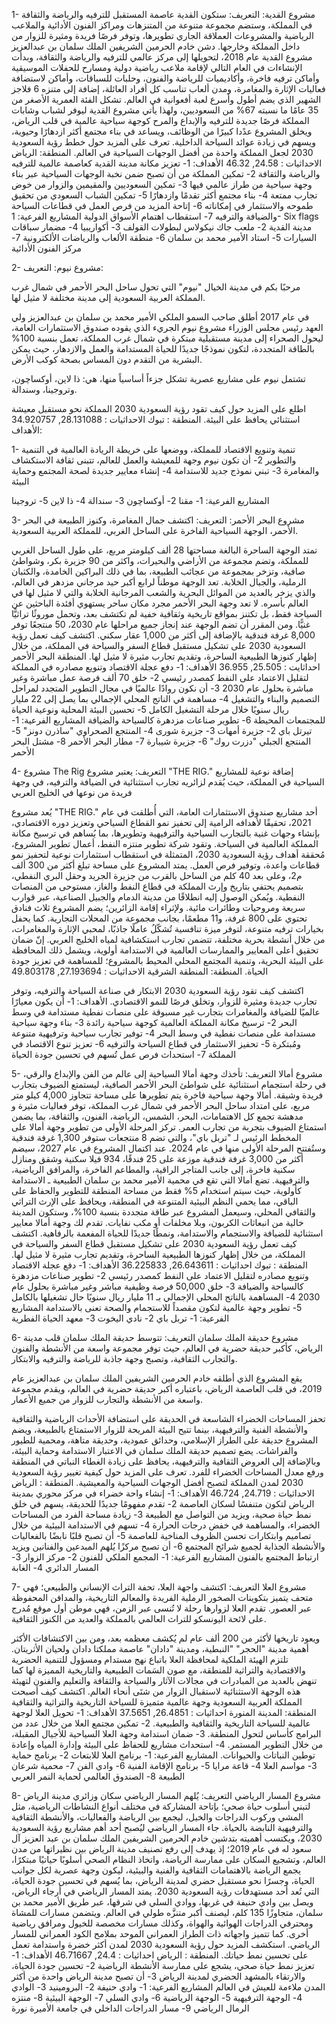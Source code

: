 1- مشروع القدية:
التعريف:
ستكون القدية عاصمة المستقبل للترفيه والرياضة والثقافة في المملكة، وستضم مجموعة متنوعة من المتنزهات ومراكز الفنون الأدائية والملاعب الرياضية والمشروعات العملاقة الجاري تطويرها، وتوفر فرصًا فريدة ومثيرة للزوار من داخل المملكة وخارجها.
دشن خادم الحرمين الشريفين الملك سلمان بن عبدالعزيز مشروع القدية عام 2018، لتحويلها إلى مركز عالمي للترفيه والرياضة والثقافة، وبدأت الإنشاءات في العام التالي لإقامة ملاعب رياضية دولية ومسارح للحفلات الموسيقية وأماكن ترفيه فاخرة، وأكاديميات للرياضة والفنون، وحلبات للسباقات، وأماكن لاستضافة فعاليات الإثارة والمغامرة، ومدن ألعاب تناسب كل أفراد العائلة، إضافة إلى متنزه 6 فلاجز الشهير الذي يضم أطول وأسرع لعبة أفعوانية في العالم.
تشكل الفئة العمرية الأصغر من 35 عامًا ما نسبته 67% من السعوديين، ولهذا يأتي مشروع القدية ليوفر لشباب وشابات المملكة فرصًا جديدة للترفيه والإبداع والمرح كوجهة سياحية عالمية في قلب الرياض، ويخلق المشروع عدًدا كبيرًا من الوظائف، ويساعد في بناء مجتمع أكثر ازدهارًا وحيوية، ويسهم في زيادة عوائد السياحة الداخلية.
تعرف على المزيد حول خطط رؤية السعودية 2030 لجعل المملكة واحدة من أفضل الوجهات السياحية في العالم.
المنطقة: الرياض
الاحداثيات : 24.58, 46.32
الأهداف:
1- تعزيز مكانة مدينة القدية كعاصمة عالمية للترفيه والرياضة والثقافة
2- تمكين المملكة من أن تصبح ضمن نخبة الوجهات السياحية عبر بناء وجهة سياحية من طراز عالمي فيها
3- تمكين السعوديين والمقيمين والزوار من خوض تجارب ممتعة
4- بناء مجتمع أكثر تقدمًا وازدهارًا
5- تمكين الشباب السعودي من تحقيق طموحه والاستثمار في إمكاناته
6- إتاحة المزيد من فرص العمل في قطاعات السياحة والضيافة والترفيه
7- استقطاب اهتمام الأسواق الدولية
المشاريع الفرعية:
1- Six flags مدينة القدية
2- ملعب جاك نيكولاس لبطولات القولف
3- أكواريبيا
4- مضمار سباقات السيارات
5- استاد الأمير محمد بن سلمان
6- منطقة الألعاب والرياضات الألكترونية
7- مركز الفنون الأدائية

2- مشروع نيوم:
التعريف:

مرحبًا بكم في مدينة الخيال "نيوم" التي تحول ساحل البحر الأحمر في شمال غرب المملكة العربية السعودية إلى مدينة مختلفة لا مثيل لها.

في عام 2017 أطلق صاحب السمو الملكي الأمير محمد بن سلمان بن عبدالعزيز ولي العهد رئيس مجلس الوزراء مشروع نيوم الجريء الذي يقوده صندوق الاستثمارات العامة، ليحول الصحراء إلى مدينة مستقبلية مبتكرة في شمال غرب المملكة، تعمل بنسبة 100% بالطاقة المتجددة، لتكون نموذجًا جديدًا للحياة المستدامة والعمل والازدهار، حيث يمكن البشرية من التقدم دون المساس بصحة كوكب الأرض.

تشتمل نيوم على مشاريع عصرية تشكل جزءاً أساسياً منها، هي: ذا لاين، أوكساچون، وتروجينا، وسندالة.

اطلع على المزيد حول كيف تقود رؤية السعودية 2030 المملكة نحو مستقبل معيشة استثنائي يحافظ على البيئة.
المنطقة : تبوك
الاحداثيات : 28.131088, 34.920757
الأهداف:

1- تنمية وتنويع الاقتصاد للمملكة، ووضعها على خريطة الريادة العالمية في التنمية والتطوير
2- أن تكون نيوم وجهة للمعيشة والعمل للعالم، تتبنى ثقافة الاستكشاف والمغامرة
3- تبني نموذج جديد للاستدامة
4- إنشاء معايير جديدة لصحة المجتمع وحماية البيئة

المشاريع الفرعية:
1- مقنا
2- أوكساچون
3- سندالة
4- ذا لاين
5- تروجينا

3- مشروع البحر الأحمر:
التعريف:
اكتشف جمال المغامرة، وكنوز الطبيعة في البحر الأحمر، الوجهة السياحية الفاخرة على الساحل الغربي، للمملكة العربية السعودية.

تمتد الوجهة الساحرة البالغة مساحتها 28 ألف كيلومتر مربع، على طول الساحل الغربي للمملكة، وتضم مجموعة من الأراضي والبحيرات، واكثر من 90 جزيرة بكر، وشواطئ صافية، وتزخر بمجموعة من عجائب الطبيعة، بما في ذلك البراكين الخامدة، والكثبان الرملية، والجبال الخلابة. تعد الوجهة موطناً لرابع أكبر حيد مرجاني مزدهر في العالم، والذي يزخر بالعديد من الموائل البحرية والشعب المرجانية الخلابة والتي لا مثيل لها في العالم بأسره.
لا تعد وجهة البحر الأحمر مجرد مكان ساحر يستهوي أفئدة الباحثين عن السياحة فقط، بل تكتنز بمواقع تاريخية وثقافية خفية لم تكتشف بعد، وتحمل موروثًا تراثيًّا غنيًّا.
ومن المقرر أن تضم الوجهة عند إنجاز جميع مراحلها عام 2030، 50 منتجعًا توفر 8,000 غرفة فندقية بالإضافة إلى أكثر من 1,000 عقار سكني.
اكتشف كيف تعمل رؤية السعودية 2030 على تشكيل مستقبل قطاع السفر والسياحة في المملكة، من خلال إظهار كنوزها الطبيعية الساحرة، وتقديم تجارب مثيرة لا مثيل لها.
المنطقة البحر الأحمر
احداثايت : 25.505, 36.955
الأهداف:
1- دفع عجلة الاقتصاد وتنويع مصادره في المملكة لتقليل الاعتماد على النفط كمصدر رئيسي
2- خلق 70 ألف فرصة عمل مباشرة وغير مباشرة بحلول عام 2030
3- أن نكون روادًا عالميًا في مجال التطوير المتجدد لمراحل التصميم والبناء والتشغيل
4- مساهمة في الناتج المحلي الإجمالي بما يصل إلى 22 مليار ريال سنويًا خلال مرحلة التشغيل الكامل
5- تحسين البيئة المحلية ونوعية الحياة للمجتمعات المحيطة
6- تطوير صناعات مزدهرة كالسياحة والضيافة
المشاريع الفرعية:
1- تيرتل باي
2- جزيرة أمهات
3- جزيرة شورى
4- المنتجع الصحراوي "ساذرن دونز"
5- المنتجع الجبلي "دزرت روك"
6- جزيرة شيبارة
7- مطار البحر الأحمر
8- مشتل البحر الأحمر

4- مشروع The Rig
التعريف:
يعتبر مشروع "THE RIG." إضافة نوعية للمشاريع السياحية في المملكة، حيث يُقدم لزائريه تجارب استثنائية في الضيافة والترفيه، في وجهة فريدة من نوعها في الخليج العربي

يُعد مشروع "THE RIG." أحد مشاريع صندوق الاستثمارات العامة، التي أُطلقت في عام 2021، تحقيقًا لأهدافه الرامية إلى تحفيز نمو القطاع السياحي وتعزيز دوره الاقتصادي، بإنشاء وجهات غنية بالتجارب السياحية والترفيهية وتطويرها، بما يُساهم في ترسيخ مكانة المملكة العالمية في السياحة. وتقود شركة تطوير منتزه النفط، أعمال تطوير المشروع، مُحققة أهداف رؤية السعودية 2030، المتمثلة في استقطاب استثمارات نوعية لتحفيز نمو قطاعات واعدة، وتوفير فرص العمل.
يمتد المشروع على مساحة تبلغ أكثر من 300 ألف م2، وعلى بعد 40 كلم من الساحل بالقرب من جزيرة الجريد وحقل البري النفطي، بتصميم يحتفي بتاريخ وإرث المملكة في قطاع النفط والغاز، مستوحى من المنصات النفطية. ويُمكن الوصول إليه انطلاقًا من مدينة الدمام والجبيل الصناعية، عبر قوارب سريعة ومروحيات وطائرات مائية.
ولإثراء إقامة الزائرين؛ يضم المشروع ثلاث فنادق تحتوي على 800 غرفة، و11 مطعمًا، بجانب مجموعة من المحلات التجارية. كما يحفل بخيارات ترفيه متنوعة، لتوفر ميزة تنافسية تُشكّلُ عاملًا جاذبًا، لمحبي الإثارة والمغامرات، من خلال أنشطة بحرية مختلفة، تتضمن تجارب استكشافية لمياه الخليج العربي.
إنّ ضمان تحقيق أعلى المعايير والممارسات العالمية في الاستدامة أولوية، ويشمل ذلك المحافظة على البيئة البحرية، وتنمية المجتمع المحلي المحيط بالمشروع؛ للمساهمة في تعزيز جودة الحياة.
المنطقة: المنطقة الشرقية
الاحداثيات : 27.193694, 49.803178

اكتشف كيف تقود رؤية السعودية 2030 الابتكار في صناعة السياحة والترفيه، وتوفر تجارب جديدة ومثيرة للزوار، وتخلق فرصًا للنمو الاقتصادي.
الأهداف:
1- أن يكون معيارًا عالميًا للضيافة والمغامرات بتجارب غير مسبوقة على منصات نفطية مستدامة في وسط البحر
2- ترسيخ مكانة المملكة العالمية كوجهة سياحية رائدة
3- بناء وجهة سياحية مستدامة على منصات نفطية في وسط البحر
4- توفير تجارب سياحية وترفيهية متنوعة ومُبتكرة
5- تحفيز الاستثمار في قطاع السياحة والترفيه
6- تعزيز تنوع الاقتصاد في المملكة
7- استحداث فرص عمل تُسهم في تحسين جودة الحياة

5- مشروع أمالا
التعريف:
تأخذك وجهة أمالا السياحية إلى عالم من الفن والإبداع والرقي، في رحلة استجمام استثنائية على شواطئ البحر الأحمر الصافية، ليستمتع الضيوف بتجارب فريدة وشيقة.
أمالا وجهة سياحية فاخرة يتم تطويرها على مساحة تتجاوز 4,000 كيلو متر مربع، على امتداد ساحل البحر الأحمر في شمال غرب المملكة، توفر فعاليات مثيرة و مدهشة تجمع كل الاهتمامات، البحر، الشمس، الرياضة، الفنون، والثقافة، بما يضمن استمتاع الضيوف بتجربة من تجارب العمر.
تركز المرحلة الأولى من تطوير وجهة أمالا على المخطط الرئيس لـ "تربل باي"، والتي تضم 8 منتجعات ستوفر 1,300 غرفة فندقية وستُفتتح المرحلة الأولى منها في عام 2024.
عند اكتمال المشروع في عام 2027، سيضم أكثر من 3,000 غرفة فندقية موزعة على 25 فندقًا، 934 فيلا سكنية وشقق ومنازل سكنية فاخرة، إلى جانب المتاجر الراقية، والمطاعم الفاخرة، والمرافق الرياضية، والترفيهية.
تضع أمالا التي تقع في محمية الأمير محمد بن سلمان الطبيعية ـ الاستدامة كأولوية، حيث سيتم استخدام 5% فقط من مساحة المنطقة للتطوير والحفاظ على الباقي، مما يحمي النظم البيئية المتنوعة في المنطقة، ويحافظ على الإرث التراثي والثقافي المحلي، وسيعمل المشروع عبر طاقة متجددة بنسبة 100%، وستكون المدينة خالية من انبعاثات الكربون، وبلا مخلفات أو مكب نفايات.
تقدم لك وجهة أمالا معايير استثنائية للضيافة والاستجمام والاستدامة، ونمطًا جديدًا للحياة المفعمة بالرفاهية.
اكتشف كيف تعمل رؤية السعودية 2030 على تشكيل مستقبل قطاع السفر والسياحة في المملكة، من خلال إظهار كنوزها الطبيعية الساحرة، وتقديم تجارب مثيرة لا مثيل لها.
المنطقة : تبوك
احداثيات : 26.643611, 36.225833
الأهداف:
1- دفع عجلة الاقتصاد وتنويع مصادره لتقليل الاعتماد على النفط كمصدر رئيسي
2- تطوير صناعات مزدهرة كالسياحة والضيافة
3- خلق 50,000 فرصة وظيفية مباشر وغير مباشرة بحلول عام 2030
4- المساهمة بالناتج المحلي الإجمالي بـ 11 مليار ريال سنويًا حال تشغيلها بالكامل
5- تطوير وجهة عالمية لتكون مقصداً للاستجمام والصحة تعنى بالاستدامة
المشاريع الفرعية:
1- تربل باي
2- نادي اليخوت
3- معهد الحياة الفطرية

6- مشروع حديقة الملك سلمان
التعريف:
تتوسط حديقة الملك سلمان قلب مدينة الرياض، كأكبر حديقة حضرية في العالم، حيث توفر مجموعة واسعة من الأنشطة والفنون والتجارب الثقافية، وتصبح وجهة جاذبة للرياضة والترفيه والابتكار.

يقع المشروع الذي أطلقه خادم الحرمين الشريفين الملك سلمان بن عبدالعزيز عام 2019، في قلب العاصمة الرياض، باعتباره أكبر حديقة حضرية في العالم، ويقدم مجموعة واسعة من الأنشطة والتجارب للزوار من جميع الأعمار.

تحفز المساحات الخضراء الشاسعة في الحديقة على استضافة الأحداث الرياضية والثقافية والأنشطة الفنية والترفيهية، بينما تتيح البيئة المريحة للزوار الاستمتاع بالطبيعة، ويضم المشروع حديقة على الطراز الإسلامي، وحدائق عمودية، وحديقة متاهة، ومحمية للطيور والفراشات.
يضع تصميم حديقة الملك سلمان في الاعتبار الاستدامة وحماية البيئة، وبالإضافة إلى العروض الثقافية والترفيهية، يحافظ على زيادة الغطاء النباتي في المنطقة ورفع معدل المساحات الخضراء للفرد.
تعرف على المزيد حول كيفية تغيير رؤية السعودية 2030 لمدن المملكة لتصبح أفضل الوجهات السياحية والمعيشية.
المنطقة : الرياض
الاحداثيات : 24.719, 46.724
الأهداف:
1- إنشاء واحة خضراء في مركز محوري بمدينة الرياض لتكون متنفسًا لسكان العاصمة
2- تقدم مفهومًا جديدًا للحديقة، يسهم في خلق نمط حياة صحية، ويزيد من التواصل مع الطبيعة
3- زيادة مساحة الفرد من المساحات الخضراء، والمساهمة في خفض درجات الحرارة
4- تسهم في الاستدامة البيئية من خلال تصاميم وابتكارات تحسن الظروف المناخية للعاصمة
5- أن تصبح قلبًا نابضًا بالفعاليات والأنشطة الجذابة لجميع شرائح المجتمع
6- أن تصبح مركزًا يُلهم المبدعين والفنانين ويزيد ارتباط المجتمع بالفنون
المشاريع الفرعية:
1- المجمع الملكي للفنون
2- مركز الزوار
3- المسار الدائري
4- الغابة

7- مشروع العلا
التعريف:
اكتشف واجهة العلا، تحفة التراث الإنساني والطبيعي؛ فهي متحف يتميز بتكوينات الصخور الرملية الفريدة والمعالم التاريخية، والمدافن المحفوظة عبر العصور.
تقدم العلا لزوارها رحلة لا تُنسى عبر الزمن، فهي موطن أول موقع مُدرج على لائحة اليونسكو للتراث العالمي بالمملكة والعديد من الكنوز الثقافية.

ويعود تاريخها لأكثر من 200 ألف عام لم يُكشف معظمه بعد، ومن بين الاكتشافات الأكثر أهمية مدينة "الحجر" "النبطية، ومدينة "دادان" عاصمة مملكتا دادان ولحيان الأثريتان.
تلتزم الهيئة الملكية لمحافظة العلا باتباع نهج مستدام ومسؤول للتنمية الحضرية والاقتصادية والتراثية للمنطقة، مع صون السَمات الطبيعية والتاريخية المميزة لها كما تنهض بالعديد من المبادرات في مجالات الآثار والسياحة والثقافة والتعليم والفنون لتهيئة هذه الوجهة الاستثنائية لاستقبال الزوار من شتَى أنحاء العالم.
اكتشف كيف أصبحت المملكة العربية السعودية وجهة عالمية متميزة للسياحة التاريخية والتراثية والثقافية
المنطقة: المدينة المنورة
احداثيات : 26.4851, 37.5651
الأهداف:
1- تحويل العلا لوجهة عالمية للسياحة التاريخية والثقافية والطبيعية.
2- تمكين مجتمع العلا من خلال عدد من البرامج كأساس لتحول المنطقة.
3- ضمان استدامة وجهة العلا السياحية للأجيال المقبلة، من خلال التطوير المستمر.
4- استحداث مشاريع للحفاظ على البيئة وإدارة المياه وإعادة توطين النباتات والحيوانات.
المشاريع الفرعية:
1- برنامج العلا للابتعاث
2- برنامج حماية
3- مواسم العلا
4- قاعة مرايا
5- برنامج الإقامة الفنية
6- وادي الفن
7- محمية شرعان الطبيعة
8- الصندوق العالمي لحماية النمر العربي

8- مشروع المسار الرياضي
التعريف:
يُلهم المسار الرياضي سكان وزائري مدينة الرياض لتبني أسلوب حياة صحي؛ بإتاحة المشاركة في مختلف أنواع النشاطات الرياضية، مثل المشي وركوب الدراجات والخيل، ليجمع بين الرياضة والفعاليات، والأنشطة الثقافية والترفيهية النابضة بالحياة.
جاء المسار الرياضي ليُصبح أحد أهم مشاريع رؤية السعودية 2030، ويكتسب أهميته بتدشين خادم الحرمين الشريفين الملك سلمان بن عبد العزيز آل سعود له في عام 2019؛ إذ يهدف إلى رفع تصنيف مدينة الرياض بين نظيراتها من مدن العالم، وتشجيع السكان على ممارسة الرياضة، واتخاذ النظام الصحي أسلوبًا حياتيًا مبتكرًا، يجمع الرياضة بالاهتمامات الثقافية والفنية والبيئية، ليكون وجهة عصرية لكل جوانب الحياة، وجسرًا نحو مستقبل حضري لمدينة الرياض، بما يُسهم في تحسين جودة الحياة، التي تُعد أحد مستهدفات رؤية السعودية 2030.
يمتد المسار الرياضي في أرجاء الرياض، ويصل بين وادي حنيفة في غربها، ووادي السلي في شرقها، عبر طريق الأمير محمد بن سلمان، متجاوزًا 135 كلم، ليصنف أكبر متنزَّه طولي في العالم. ويتضمن مسارات للمشاة ومحترفي الدراجات الهوائية والهواة، وكذلك مسارات مخصصة للخيول ومرافق رياضية أخرى. كما تتميز واجهاته ذات الطراز العمراني الموحد بملامح الكود العمراني للمسار الرياضي.
استكشف المزيد حول رؤية السعودية 2030 لمدن أكثر خضرة واستدامة تعمل على تحسين نمط حياتك.
المنطقة : الرياض
احداثيات : 24.4, 46.71667
الأهداف:
1- تعزيز نمط حياة صحي، يشجع على ممارسة الأنشطة الرياضية
2- تحسين جودة الحياة، والارتقاء بالمشهد الحضري لمدينة الرياض
3- أن تصبح مدينة الرياض واحدة من أكثر المدن ملاءمة للعيش في العالم
المشاريع الفرعية:
1- وادي حنيفة
2- البرومينيد
3- الوادي
4- الوجهة الترفيهية
5- الوجهة الرياضية
6- وادي السلي
7- الوجهة البيئية
8- منتزه الرمال الرياضي
9- مسار الدراجات الداخلي في جامعة الأميرة نورة

